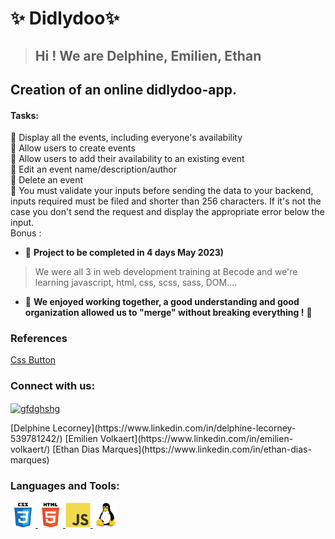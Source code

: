 
# ✨ Didlydoo✨

> ## Hi ! We are Delphine, Emilien, Ethan
> 
> 
## Creation of an online didlydoo-app.

####  Tasks:

🌱 Display all the events, including everyone's availability <br>
🌱 Allow users to create events <br>
🌱 Allow users to add their availability to an existing event<br>
🌱 Edit an event name/description/author<br>
🌱 Delete an event<br>
🌱 You must validate your inputs before sending the data to your backend, inputs required must be filed and shorter than 256 characters. If it's not the case you don't send the request and display the appropriate error below the input.<br>
Bonus :

- 🔭 **Project to be completed in 4 days May 2023)**  

> We were all 3 in web development training at Becode and we're learning javascript, html, css, scss, sass, DOM....


- 👯 **We enjoyed working together, a good understanding and good organization allowed us to "merge" without breaking everything !**  👯 

### References

[Css Button](https://getcssscan.com/css-buttons-examples "Css Button")

<h3 align="left">Connect with us:</h3>  <p align="left">  
<a href="https://linkedin.com/in/gfdghshg" target="blank"><img align="center" src="https://raw.githubusercontent.com/rahuldkjain/github-profile-readme-generator/master/src/images/icons/Social/linked-in-alt.svg" alt="gfdghshg" height="30" width="40" /></a>  
</p> 
[Delphine Lecorney](https://www.linkedin.com/in/delphine-lecorney-539781242/)
[Emilien Volkaert](https://www.linkedin.com/in/emilien-volkaert/)
[Ethan Dias Marques](https://www.linkedin.com/in/ethan-dias-marques)

<h3 align="left">Languages and Tools:</h3>  
<p align="left"> <a href="https://www.w3schools.com/css/" target="_blank" rel="noreferrer"> <img src="https://raw.githubusercontent.com/devicons/devicon/master/icons/css3/css3-original-wordmark.svg" alt="css3" width="40" height="40"/> </a> <a href="https://www.w3.org/html/" target="_blank" rel="noreferrer"> <img src="https://raw.githubusercontent.com/devicons/devicon/master/icons/html5/html5-original-wordmark.svg" alt="html5" width="40" height="40"/> </a> <a href="https://developer.mozilla.org/en-US/docs/Web/JavaScript" target="_blank" rel="noreferrer"> <img src="https://raw.githubusercontent.com/devicons/devicon/master/icons/javascript/javascript-original.svg" alt="javascript" width="40" height="40"/> </a> <a href="https://www.linux.org/" target="_blank" rel="noreferrer"> <img src="https://raw.githubusercontent.com/devicons/devicon/master/icons/linux/linux-original.svg" alt="linux" width="40" height="40"/> </a> <a href="https://sass-lang.com" target="_blank" rel="noreferrer">  </a> </p>
